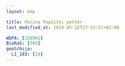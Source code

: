 ```yaml
---
layout: map

title: Pećina Popšički pešter
last_modified_at: 2018-05-22T23:33:57+02:00

WDPA: [328901]
BioRaS: [365]
geoSrbija:
  L1_183: [19]
---
```

